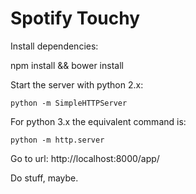 # Spotify Touchy

Install dependencies: 

npm install && bower install

Start the server with python 2.x:

```
python -m SimpleHTTPServer
```

For python 3.x the equivalent command is:
```
python -m http.server
```

Go to url:
http://localhost:8000/app/

Do stuff, maybe.